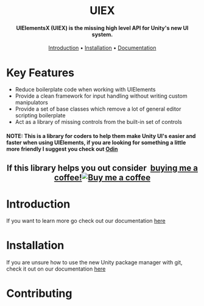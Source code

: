<h1 align="center">UIEX</h1>
<h4 align="center">UIElementsX (UIEX) is the missing high level API for Unity's new UI system.</h4>

<p align="center">
    <a href="#introduction">Introduction</a> •
    <a href="#installation">Installation</a> •
    <a href="https://redowlgames.com/UIEX">Documentation</a>
</p>

# Key Features

* Reduce boilerplate code when working with UIElements
* Provide a clean framework for input handling without writing custom manipulators
* Provide a set of base classes which remove a lot of general editor scripting boilerplate
* Act as a library of missing controls from the built-in set of controls

#### NOTE: This is a library for coders to help them make Unity UI's easier and faster when using UIElements, if you are looking for something a little more friendly I suggest you check out [Odin](https://assetstore.unity.com/packages/tools/utilities/odin-inspector-and-serializer-89041)

<h2 align="center">
	If this library helps you out consider 
<link href="https://fonts.googleapis.com/css?family=Lato&subset=latin,latin-ext" rel="stylesheet"><a class="bmc-button" target="_blank" href="https://www.buymeacoffee.com/redowlgames"><span style="margin-left:5px">buying me a coffee!</span><img src="https://www.buymeacoffee.com/assets/img/BMC-btn-logo.svg" alt="Buy me a coffee"></a>	
</h2>

# Introduction

If you want to learn more go check out our documentation [here](https://redowlgames.com/UIEX/introduction.html)

# Installation

If you are unsure how to use the new Unity package manager with git, check it out on our documentation [here](https://redowlgames.com/UIEX/installation.html)

# Contributing
